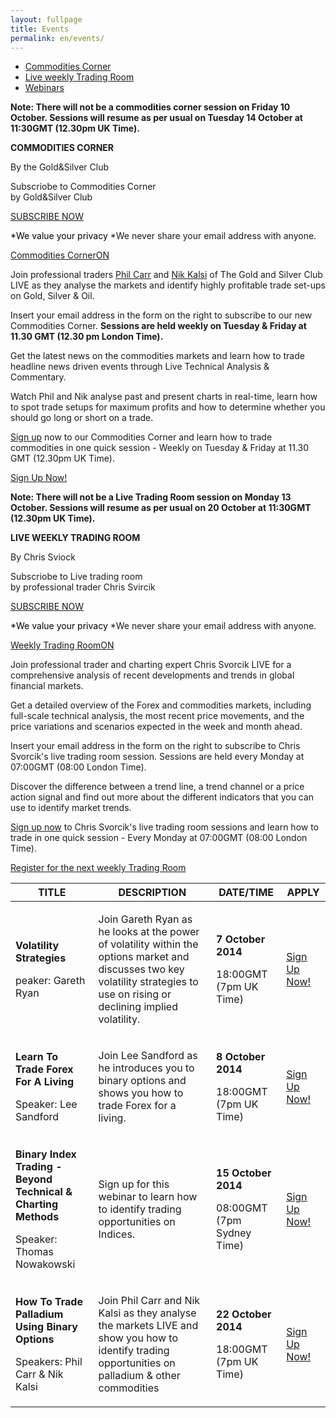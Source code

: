 ```yaml
---
layout: fullpage
title: Events
permalink: en/events/
---
```

<div class="has-tabs">
  <ul>
    <li>
      <a href="#new-tab-1">Commodities Corner</a>
    </li>
    <li>
      <a href="#new-tab-2">Live weekly Trading Room</a>
    </li>
    <li>
      <a href="#new-tab-3">Webinars</a>
    </li>
  </ul>
<div id="new-tab-1">
  <div class="commodities-corner">
     	<p><strong>Note: There will not be a commodities corner session on Friday 10 October. Sessions will resume as per usual on Tuesday 14 October at 11:30GMT (12.30pm UK Time).</strong></p>
      <!-- <div class="grd-grid-4 grd-grid-mobile-12 grd-grid-phablet-12 grd-no-gutter-left">
        <div class="content-box-4 black-back">
          <a  href="#" class="hover-no-underline">
          <img src="/images/GS-club-logo.png" alt="">
          <p class="para1 center">THE GOLD & SILVER CLUB PRESENTS</p>
          <p class="para2 center">COMMODITIES CORNER</p> 
        </a>
        </div>
      </div>
      <div class="grd-grid-4 grd-grid-mobile-12 grd-grid-phablet-12">
          <div class="content-box-4 ">
            <div class="back-image">
            <p class="para3"><strong>COMMODITIES CORNER</strong></p>
          <span class="sub-head">By the Gold&Silver Club</span>
          <div class="push"></div>
             <p class="para">Subscriobe to Commodities Corner by Gold&Silver Club</p>
             <p class="center para5">
             <a class="button button-focus" href="#">
              <span>SUBSCRIBE NOW</span>
              </a></p>
            <span class="notif" style="color:black">*We value your privacy</span>
              <span class="notif">*We never share your email address with anyone.</span>
              </div>
          </div>
      </div> -->
      <div class="grd-grid-8 grd-grid-mobile-12 grd-grid-phablet-12 grd-no-gutter-left">
            <div class="content-box-4 ">
            <div class="back-image2">
            <p class="para3"><strong>COMMODITIES CORNER</strong></p>
          <span class="sub-head">By the Gold&Silver Club</span>
          <div class="push"></div>
             <p class="para">Subscriobe to Commodities Corner <br>by Gold&Silver Club</p>
             <p class="para6">
             <a class="button button-focus" href="#">
              <span>SUBSCRIBE NOW</span>
              </a></p>
            <span class="notif" style="color:black">*We value your privacy</span>
              <span class="notif">*We never share your email address with anyone.</span>
              </div>
          </div>
            <!-- <div class="content-box-6">
              <div class="back-image1">
                sdfgsdfgsfdgdf
              </div>
            </div> -->
          </div>
      <div class="grd-grid-4 grd-grid-mobile-12 grd-grid-phablet-12 grd-no-gutter-right">
        <a class="hover-no-underline" href="#">
        <div class="content-box-5 ">
          <img class="youtubeimg" src="/blog/images/youtube-icon.png" alt="">
          <div class="youtube1">
            <p class="center">Commodities Corner<span>ON</span></p>
          </div>
        </div>
        </a>
      </div>
      <div class="push"></div>
       	<p>Join professional traders <a href="">Phil Carr</a> and <a href="">Nik Kalsi</a> of The Gold and Silver Club LIVE as they analyse the markets and identify highly profitable trade set-ups on Gold, Silver & Oil.</p>
       	<p>Insert your email address in the form on the right to subscribe to our new Commodities Corner. <strong>Sessions are held weekly on Tuesday & Friday at 11.30 GMT (12.30 pm London Time).</strong></p>
       	<p>Get the latest news on the commodities markets and learn how to trade headline news driven events through Live Technical Analysis & Commentary.</p>
       	<p>Watch Phil and Nik analyse past and present charts in real-time, learn how to spot trade setups for maximum profits and how to determine whether you should go long or short on a trade.</p>
       	<p><a href="">Sign up</a> now to our Commodities Corner and learn how to trade commodities in one quick session - Weekly on Tuesday & Friday at 11.30 GMT (12.30pm UK Time).</p>
        <p class="center"><a class="button button-focus" href="#">
      			<span>Sign Up Now!</span>
      		</a>
        </p>
  </div>
  <div class="push"></div>
</div>
<div id="new-tab-2">
  <div class="weekly-trading">
  		   	<p><strong>Note: There will not be a Live Trading Room session on Monday 13 October. Sessions will resume as per usual on 20 October at 11:30GMT (12.30pm UK Time).</strong></p>
          <div class="grd-grid-8 grd-grid-mobile-12 grd-grid-phablet-12 grd-no-gutter-left">
            <div class="content-box-4 ">
            <div class="back-image1">
            <p class="para3"><strong>LIVE WEEKLY TRADING ROOM</strong></p>
          <span class="sub-head">By Chris Sviock</span>
          <div class="push"></div>
             <p class="para">Subscriobe to Live trading room <br>by professional trader Chris Svircik</p>
             <p class="para6">
             <a class="button button-focus" href="#">
              <span>SUBSCRIBE NOW</span>
              </a></p>
            <span class="notif" style="color:black">*We value your privacy</span>
              <span class="notif">*We never share your email address with anyone.</span>
              </div>
          </div>
            <!-- <div class="content-box-6">
              <div class="back-image1">
                sdfgsdfgsfdgdf
              </div>
            </div> -->
          </div>
          <div class="grd-grid-4 grd-grid-mobile-12 grd-grid-phablet-12 grd-no-gutter-right">
            <a class="hover-no-underline" href="#">
              <div class="content-box-5 ">
                <img class="youtubeimg" src="/blog/images/youtube-icon.png" alt="">
                <div class="youtube1">
                  <p class="center">Weekly Trading Room<span>ON</span></p>
                </div>
              </div>
            </a>
          </div>
          <div class="push"></div>
  		   	<p>Join professional trader and charting expert Chris Svorcik LIVE for a comprehensive analysis of recent developments and trends in global financial markets. </p>
  		   	<p>Get a detailed overview of the Forex and commodities markets, including full-scale technical analysis, the most recent price movements, and the price variations and scenarios expected in the week and month ahead. </p>
  		   	<p>Insert your email address in the form on the right to subscribe to Chris Svorcik's live trading room session. Sessions are held every Monday at 07:00GMT (08:00 London Time). </p>
  		   	<p>Discover the difference between a trend line, a trend channel or a price action signal and find out more about the different indicators that you can use to identify market trends. </p>
  		   	<p><a href="">Sign up now</a> to Chris Svorcik's live trading room sessions and learn how to trade in one quick session - Every Monday at 07:00GMT (08:00 London Time).</p>
    	<p class="center"><a class="button button-focus" href="#">
  					<span>Register for the next weekly Trading Room</span>
  				</a></p>
  </div>
</div>
<div id="new-tab-3">
    <p>
    	 <table>
          <thead>
            <tr>
              <th>TITLE</th>
              <th>DESCRIPTION</th>
              <th>DATE/TIME</th>
              <th>APPLY</th>
            </tr>
          </thead>
          <tbody>
            <tr>
              <td><p><strong>Volatility Strategies</strong></p><p>peaker: Gareth Ryan</p></td>
              <td><p>Join Gareth Ryan as he looks at the power of volatility within the options market and discusses two key volatility strategies to use on rising or declining implied volatility.</p></td>
              <td><p><strong>7 October 2014</strong></p><p>18:00GMT (7pm UK Time)</p></td>
              <td class="middle-ver"><a class="button button-focus" href="#">
					<span>Sign Up Now!</span>
				</a></td>
            </tr>
            <tr>
              <td><p><strong>Learn To Trade Forex For A Living</strong></p><p>Speaker: Lee Sandford</p></td>
              <td><p>Join Lee Sandford as he introduces you to binary options and shows you how to trade Forex for a living.</p></td>
              <td><p><strong>8 October 2014</strong></p><p>18:00GMT (7pm UK Time)</p></td>
              <td class="middle-ver"><a class="button button-focus" href="#">
					<span>Sign Up Now!</span>
				</a></td>
            </tr>
            <tr>
            	<td><p><strong>Binary Index Trading -Beyond Technical & Charting Methods</strong></p><p>Speaker: Thomas Nowakowski</p></td>
              <td><p>Sign up for this webinar to learn how to identify trading opportunities on Indices.</p></td>
              <td><p><strong>15 October 2014</strong></p><p>08:00GMT (7pm Sydney Time)</p></td>
              <td class="middle-ver"><a class="button button-focus" href="#">
					<span>Sign Up Now!</span>
				</a></td>
            </tr>
            <tr>
            	<td><p><strong>How To Trade Palladium Using Binary Options</strong></p><p>Speakers: Phil Carr & Nik Kalsi</p></td>
              <td><p>Join Phil Carr and Nik Kalsi as they analyse the markets LIVE and show you how to identify trading opportunities on palladium & other commodities</p></td>
              <td><p><strong>22 October 2014</strong></p><p>18:00GMT (7pm UK Time)</p></td>
              <td class="middle-ver"><a class="button button-focus" href="#">
					<span>Sign Up Now!</span>
				</a></td>
            </tr>
 </tbody>
        </table>
    </p>
  </div>
</div>

